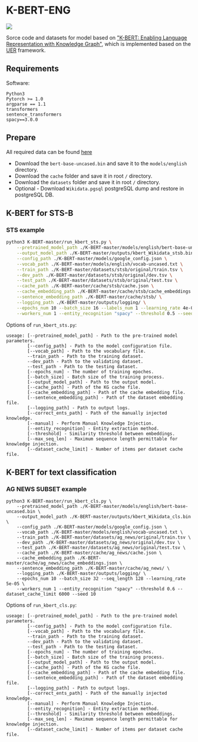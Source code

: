 # K-BERT-ENG
![](https://img.shields.io/badge/license-MIT-000000.svg)

Sorce code and datasets for model based on ["K-BERT: Enabling Language Representation with Knowledge Graph"](https://aaai.org/Papers/AAAI/2020GB/AAAI-LiuW.5594.pdf), which is implemented based on the [UER](https://github.com/dbiir/UER-py) framework.


## Requirements

Software:
```
Python3
Pytorch >= 1.0
argparse == 1.1
transformers
sentence_transformers
spacy==3.0.0
```


## Prepare
All required data can be found [here](https://e1.pcloud.link/publink/show?code=kZKfORZAoO1PomVPq7zQSgy2EI9PbBf3qBy)
* Download the ``bert-base-uncased.bin`` and save it to the ``models/english`` directory.
* Download the ``cache`` folder and save it in root ``/`` directory.
* Download the ``datasets`` folder and save it in root ``/`` directory.
* Optional - Download  ``Wikidata.pgsql`` postgreSQL dump and restore in postgreSQL DB.


## K-BERT for STS-B

### STS example

```sh
python3 K-BERT-master/run_kbert_sts.py \
    --pretrained_model_path ./K-BERT-master/models/english/bert-base-uncased.bin \
    --output_model_path ./K-BERT-master/outputs/kbert_Wikidata_stsb.bin \
    --config_path ./K-BERT-master/models/google_config.json \
    --vocab_path ./K-BERT-master/models/english/vocab-uncased.txt \
    --train_path ./K-BERT-master/datasets/stsb/original/train.tsv \
    --dev_path ./K-BERT-master/datasets/stsb/original/dev.tsv \
    --test_path ./K-BERT-master/datasets/stsb/original/test.tsv \
    --cache_path ./K-BERT-master/cache/stsb/cache.json \
    --cache_embedding_path ./K-BERT-master/cache/stsb/cache_embeddings.json \
    --sentence_embedding_path ./K-BERT-master/cache/stsb/ \
    --logging_path ./K-BERT-master/outputs/logging/ \
    --epochs_num 10 --batch_size 16 --labels_num 1 --learning_rate 4e-05 \
    --workers_num 1 --entity_recognition "spacy" --threshold 0.5 --seed 8
```

Options of ``run_kbert_sts.py``:
```
useage: [--pretrained_model_path] - Path to the pre-trained model parameters.
        [--config_path] - Path to the model configuration file.
        [--vocab_path] - Path to the vocabulary file.
        --train_path - Path to the training dataset.
        --dev_path - Path to the validating dataset.
        --test_path - Path to the testing dataset.
        [--epochs_num] - The number of training epoches.
        [--batch_size] - Batch size of the training process.
        [--output_model_path] - Path to the output model.
        [--cache_path] - Path of the KG cache file.
        [--cache_embedding_path] - Path of the cache embedding file.
        [--sentence_embedding_path] - Path of the dataset embedding file.
        [--logging_path] - Path to output logs.
        [--correct_ents_path] - Path of the manually injected knowledge.
        [--manual] - Perform Manual Knowledge Injection.
        [--entity_recognition] - Entity extraction method.
        [--threshold] - Similarity threshold between embeddings.
        [--max_seq_len] - Maximum sequence length permittable for knowledge injection.
        [--dataset_cache_limit] - Number of items per dataset cache file.
```

## K-BERT for text classification

### AG NEWS SUBSET example

```
python3 K-BERT-master/run_kbert_cls.py \
    --pretrained_model_path ./K-BERT-master/models/english/bert-base-uncased.bin \
    --output_model_path ./K-BERT-master/outputs/kbert_Wikidata_cls.bin \
    --config_path ./K-BERT-master/models/google_config.json \
    --vocab_path ./K-BERT-master/models/english/vocab-uncased.txt \
    --train_path ./K-BERT-master/datasets/ag_news/original/train.tsv \
    --dev_path ./K-BERT-master/datasets/ag_news/original/dev.tsv \
    --test_path ./K-BERT-master/datasets/ag_news/original/test.tsv \
    --cache_path ./K-BERT-master/cache/ag_news/cache.json \
    --cache_embedding_path ./K-BERT-master/cache/ag_news/cache_embeddings.json \
    --sentence_embedding_path ./K-BERT-master/cache/ag_news/ \
    --logging_path ./K-BERT-master/outputs/logging/ \
    --epochs_num 10 --batch_size 32 --seq_length 128 --learning_rate 5e-05 \
    --workers_num 1 --entity_recognition "spacy" --threshold 0.6 --dataset_cache_limit 6000 --seed 10 
```

Options of ``run_kbert_cls.py``:
```
useage: [--pretrained_model_path] - Path to the pre-trained model parameters.
        [--config_path] - Path to the model configuration file.
        [--vocab_path] - Path to the vocabulary file.
        --train_path - Path to the training dataset.
        --dev_path - Path to the validating dataset.
        --test_path - Path to the testing dataset.
        [--epochs_num] - The number of training epoches.
        [--batch_size] - Batch size of the training process.
        [--output_model_path] - Path to the output model.
        [--cache_path] - Path of the KG cache file.
        [--cache_embedding_path] - Path of the cache embedding file.
        [--sentence_embedding_path] - Path of the dataset embedding file.
        [--logging_path] - Path to output logs.
        [--correct_ents_path] - Path of the manually injected knowledge.
        [--manual] - Perform Manual Knowledge Injection.
        [--entity_recognition] - Entity extraction method.
        [--threshold] - Similarity threshold between embeddings.
        [--max_seq_len] - Maximum sequence length permittable for knowledge injection.
        [--dataset_cache_limit] - Number of items per dataset cache file.
```
